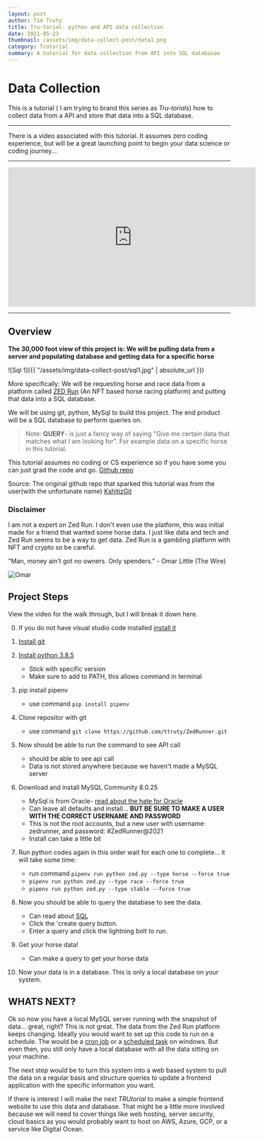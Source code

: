 ```yaml
---
layout: post
author: Tim Truty
title: Tru-torial- python and API data collection 
date: 2021-05-23
thumbnail: /assets/img/data-collect-post/data1.png
category: Trutorial
summary: A tutorial for data collection from API into SQL databasae
---
```


# Data Collection

This is a tutorial ( I am trying to brand this series as <i>Tru-torials</i>) how to collect data from a API and store that data into a SQL database. 
<hr />
There is a video associated with this tutorial. It assumes zero coding experience, but will be a great launching point to begin your data science or coding journey...

<hr />

<iframe width="560" height="315" src="https://www.youtube.com/embed/pF2k22vaSCo?rel=0&amp;controls=0&amp;showinfo=0" frameborder="0" allow="autoplay; encrypted-media" allowfullscreen=""></iframe>

<hr />

## Overview

<b>
The 30,000 foot view of this project is: We will be pulling data from a server and populating database and getting data for a specific horse
</b>

![Sql 1]({{ "/assets/img/data-collect-post/sql1.jpg" | absolute_url }})

More specifically: We will be requesting horse and race data from a platform called [ZED Run](https://zed.run/) (An NFT based horse racing platform) and putting that data into a SQL database.

We will be using git, python, MySql to build this project. The end product will be a SQL database to perform queries on.

> Note: <b>QUERY</b>- is just a fancy way of saying "Give me certain data that matches what I am looking for". For example data on a specific horse in this tutorial.

This tutorial assumes no coding or CS experience so if you have some you can just grad the code and go. [Github repo](https://github.com/ttruty/ZedRunner)

Source: The original github repo that sparked this tutorial was from the user(with the unfortunate name) [KshitizGit](https://github.com/KshitizGIT/ZedRunner)

### Disclaimer
I am not a expert on Zed Run. I don't even use the platform, this was initial made for a friend that wanted some horse data. I just like data and tech and Zed Run seems to be a way to get data. Zed Run is a gambling platform with NFT and crypto so be careful. 

"Man, money ain't got no owners. Only spenders." - Omar Little (The Wire)

![Omar](https://media.giphy.com/media/OVtqvymKkkcTu/giphy.gif)


## Project Steps

View the video for the walk through, but I will break it down here.

0. If you do not have visual studio code installed [install it](https://code.visualstudio.com/download)


1. [Install git](https://git-scm.com/book/en/v2/Getting-Started-Installing-Git)

2. [Install python 3.8.5](https://www.python.org/downloads/release/python-385/)
    - Stick with specific version
    - Make sure to add to PATH, this allows command in terminal

3. pip install pipenv
    - use command `pip install pipenv`

4. Clone repositor with git 
    - use command `git clone https://github.com/ttruty/ZedRunner.git`

5. Now should be able to run the command to see API call
    - should be able to see api call
    - Data is not stored anywhere because we haven't made a MySQL server

6. Download and install MySQL Community 8.0.25
    -   MySql is from Oracle- [read about the hate for Oracle](https://www.reddit.com/r/linux/comments/2e2c1o/what_do_we_hate_oracle_for/)
    - Can leave all defaults and install... <b>BUT BE SURE TO MAKE A USER WITH THE CORRECT USERNAME AND PASSWORD</b>
    - This is not the root accounts, but a new user with username: zedrunner, and password: #ZedRunner@2021
    - Install can take a little bit

7. Run python codes again in this order wait for each one to complete... it will take some time:
    - run command `pipenv run python zed.py --type horse --force true`
    - `pipenv run python zed.py --type race --force true`
    - `pipenv run python zed.py --type stable --force true`

8. Now you should be able to query the database to see the data.    
    - Can read about [SQL](https://www.w3schools.com/sql/sql_intro.asp)
    - Click the 'create query button.
    - Enter a query and click the lightning bolt to run.

9. Get your horse data!
    - Can make a query to get your horse data

10. Now your data is in a database. This is only a local database on your system.

## WHATS NEXT?

Ok so now you have a local MySQL server running with the snapshot of data... great, right? This is not great. The data from the Zed Run platform keeps changing. Ideally you would want to set up this code to run on a schedule. The would be a [cron job](https://opensource.com/article/17/11/how-use-cron-linux) or a [scheduled task](https://datatofish.com/python-script-windows-scheduler/) on windows. But even then, you still only have a local database with all the data sitting on your machine.

The next step would be to turn this system into a web based system  to pull the data on a regular basis and structure queries to update a frontend application with the specific information you want.

If there is interest I will make the next <i>TRUtorial</i> to make a simple frontend website to use this data and database. That might be a little more involved because we will need to cover things like web hosting, server security, cloud basics as you would probably want to host on AWS, Azure, GCP, or a service like Digital Ocean.
